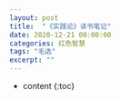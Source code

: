 ```yaml
---
layout: post
title:  "《实践论》读书笔记"
date: 2020-12-21 00:00:00
categories: 红色智慧
tags: "毛选"
excerpt: ""
---
```


* content
{:toc}






















